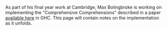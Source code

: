
As part of his final year work at Cambridge, Max Bolingbroke is working on implementing the "Comprehensive Comprehensions" described in a paper [ available here](http://research.microsoft.com/~simonpj/papers/list-comp/index.htm) in GHC. This page will contain notes on the implementation as it unfolds.
